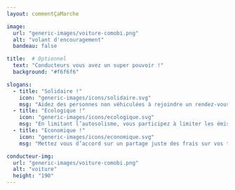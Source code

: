 ```yaml
---
layout: commentÇaMarche

image:
  url: "generic-images/voiture-comobi.png"
  alt: "volant d'encouragement"
  bandeau: false

title:  # Optionnel
  text: "Conducteurs vous avez un super pouvoir !"
  background: "#f6f6f6"

slogans:
  - title: "Solidaire !"
    icon: "generic-images/icons/solidaire.svg"
    msg: "Aidez des personnes non véhiculées à rejoindre un rendez-vous médical, un entretien, ou leur travail. Faites des rencontres."
  - title: "Ecologique !"
    icon: "generic-images/icons/ecologique.svg"
    msg: "En limitant l’autosolisme, vous participez à limiter les émissions de CO2 et la pollution atmosphérique"
  - title: "Economique !"
    icon: "generic-images/icons/economique.svg"
    msg: "Mettez vous d’accord sur un partage juste des frais sur vos trajets."

conducteur-img:
  url: "generic-images/voiture-comobi.png"
  alt: "voiture"
  height: "190"
---
```

